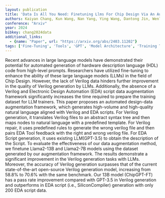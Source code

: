 ```yaml
---
layout: publication
title: 'Data Is All You Need: Finetuning Llms For Chip Design Via An Automated Design-data Augmentation Framework'
authors: Kaiyan Chang, Kun Wang, Nan Yang, Ying Wang, Dantong Jin, Wenlong Zhu, Zhirong Chen, Cangyuan Li, Hao Yan, Yunhao Zhou, Zhuoliang Zhao, Yuan Cheng, Yudong Pan, Yiqi Liu, Mengdi Wang, Shengwen Liang, Yinhe Han, Huawei Li, Xiaowei Li
conference: "Arxiv"
year: 2024
bibkey: chang2024data
additional_links:
  - {name: "Paper", url: "https://arxiv.org/abs/2403.11202"}
tags: ['Fine-Tuning', 'Tools', 'GPT', 'Model Architecture', 'Training Techniques', 'Pretraining Methods', 'Prompting']
---
```

Recent advances in large language models have demonstrated their potential
for automated generation of hardware description language (HDL) code from
high-level prompts. Researchers have utilized fine-tuning to enhance the
ability of these large language models (LLMs) in the field of Chip Design.
However, the lack of Verilog data hinders further improvement in the quality of
Verilog generation by LLMs. Additionally, the absence of a Verilog and
Electronic Design Automation (EDA) script data augmentation framework
significantly increases the time required to prepare the training dataset for
LLM trainers. This paper proposes an automated design-data augmentation
framework, which generates high-volume and high-quality natural language
aligned with Verilog and EDA scripts. For Verilog generation, it translates
Verilog files to an abstract syntax tree and then maps nodes to natural
language with a predefined template. For Verilog repair, it uses predefined
rules to generate the wrong verilog file and then pairs EDA Tool feedback with
the right and wrong verilog file. For EDA Script generation, it uses existing
LLM(GPT-3.5) to obtain the description of the Script. To evaluate the
effectiveness of our data augmentation method, we finetune Llama2-13B and
Llama2-7B models using the dataset generated by our augmentation framework. The
results demonstrate a significant improvement in the Verilog generation tasks
with LLMs. Moreover, the accuracy of Verilog generation surpasses that of the
current state-of-the-art open-source Verilog generation model, increasing from
58.8% to 70.6% with the same benchmark. Our 13B model (ChipGPT-FT) has a pass
rate improvement compared with GPT-3.5 in Verilog generation and outperforms in
EDA script (i.e., SiliconCompiler) generation with only 200 EDA script data.
